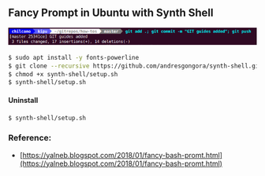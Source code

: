 ## Fancy Prompt in Ubuntu with Synth Shell

![](fancy_prompt_ubuntu_with_synth_shell.png)

```sh
$ sudo apt install -y fonts-powerline
$ git clone --recursive https://github.com/andresgongora/synth-shell.git
$ chmod +x synth-shell/setup.sh
$ synth-shell/setup.sh
```

#### Uninstall

```sh
$ synth-shell/setup.sh
```

### Reference:
- [https://yalneb.blogspot.com/2018/01/fancy-bash-promt.html](https://yalneb.blogspot.com/2018/01/fancy-bash-promt.html)

